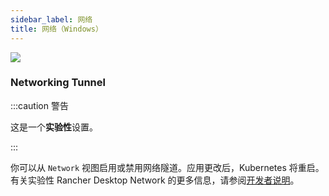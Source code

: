 ```yaml
---
sidebar_label: 网络
title: 网络（Windows）
---
```


![](https://suse-rancher-media.s3.amazonaws.com/desktop/v1.9/preferences/Windows_wsl_tabNetwork.png)

### Networking Tunnel

:::caution 警告

这是一个**实验性**设置。

:::

你可以从 `Network` 视图启用或禁用网络隧道。应用更改后，Kubernetes 将重启。有关实验性 Rancher Desktop Network 的更多信息，请参阅[开发者说明](https://github.com/rancher-sandbox/rancher-desktop-networking)。
